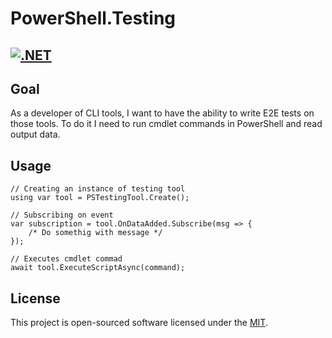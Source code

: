 # PowerShell.Testing
[![.NET](https://github.com/dorokhin-bohdan/PowerShell.Testing/actions/workflows/dotnet.yml/badge.svg?branch=main)](https://github.com/dorokhin-bohdan/PowerShell.Testing/actions/workflows/dotnet.yml)
---

## Goal
As a developer of CLI tools, I want to have the ability to write E2E tests on those tools. To do it I need to run cmdlet commands in PowerShell and read output data. 

## Usage
``` dotnet
// Creating an instance of testing tool
using var tool = PSTestingTool.Create();

// Subscribing on event 
var subscription = tool.OnDataAdded.Subscribe(msg => { 
    /* Do somethig with message */ 
});

// Executes cmdlet commad
await tool.ExecuteScriptAsync(command);
```

## License

This project is open-sourced software licensed under the [MIT](LICENSE).